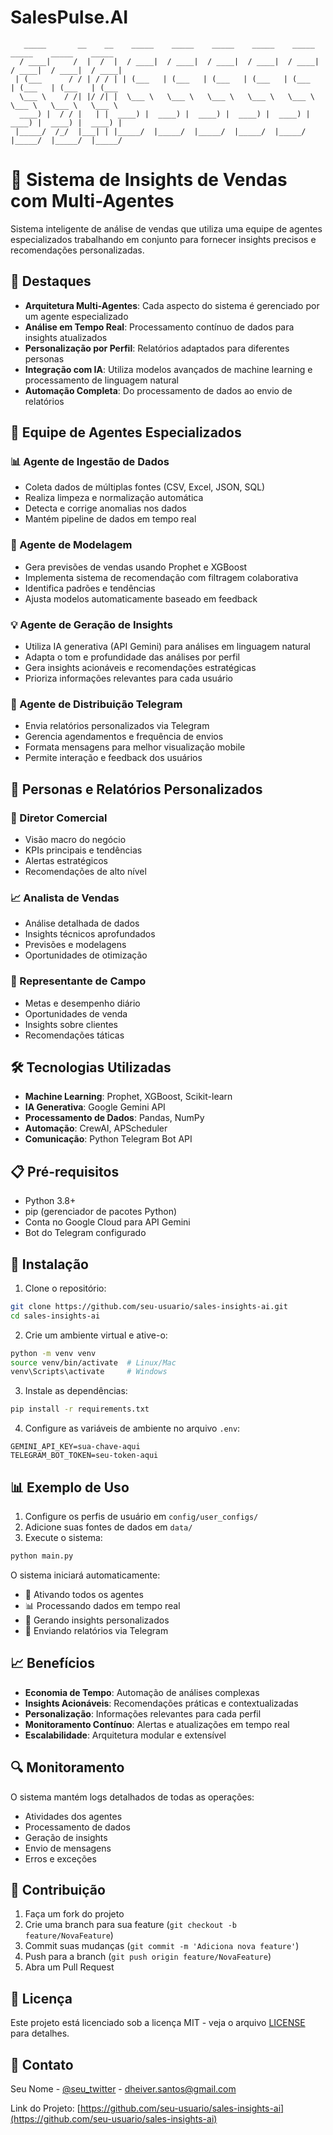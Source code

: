 # SalesPulse.AI
```
   _____       __    __    _____    _____    _____    _____    _____    _____    _____    _____
  / ____|     /  |  /  |  / ____|  / ____|  / ____|  / ____|  / ____|  / ____|  / ____|  / ____|
 | (___      / / | / / | | (___   | (___   | (___   | (___   | (___   | (___   | (___   | (___  
  \___ \    / /| |/ /| |  \___ \   \___ \   \___ \   \___ \   \___ \   \___ \   \___ \   \___ \ 
  ____) |  / / |   | |  ____) |  ____) |  ____) |  ____) |  ____) |  ____) |  ____) |  ____) |
 |_____/  /_/  |___| | |_____/  |_____/  |_____/  |_____/  |_____/  |_____/  |_____/  |_____/ 
```

# 🤖 Sistema de Insights de Vendas com Multi-Agentes

Sistema inteligente de análise de vendas que utiliza uma equipe de agentes especializados trabalhando em conjunto para fornecer insights precisos e recomendações personalizadas.

## 🌟 Destaques

- **Arquitetura Multi-Agentes**: Cada aspecto do sistema é gerenciado por um agente especializado
- **Análise em Tempo Real**: Processamento contínuo de dados para insights atualizados
- **Personalização por Perfil**: Relatórios adaptados para diferentes personas
- **Integração com IA**: Utiliza modelos avançados de machine learning e processamento de linguagem natural
- **Automação Completa**: Do processamento de dados ao envio de relatórios

## 👥 Equipe de Agentes Especializados

### 📊 Agente de Ingestão de Dados
- Coleta dados de múltiplas fontes (CSV, Excel, JSON, SQL)
- Realiza limpeza e normalização automática
- Detecta e corrige anomalias nos dados
- Mantém pipeline de dados em tempo real

### 🧠 Agente de Modelagem
- Gera previsões de vendas usando Prophet e XGBoost
- Implementa sistema de recomendação com filtragem colaborativa
- Identifica padrões e tendências
- Ajusta modelos automaticamente baseado em feedback

### 💡 Agente de Geração de Insights
- Utiliza IA generativa (API Gemini) para análises em linguagem natural
- Adapta o tom e profundidade das análises por perfil
- Gera insights acionáveis e recomendações estratégicas
- Prioriza informações relevantes para cada usuário

### 📱 Agente de Distribuição Telegram
- Envia relatórios personalizados via Telegram
- Gerencia agendamentos e frequência de envios
- Formata mensagens para melhor visualização mobile
- Permite interação e feedback dos usuários

## 🎯 Personas e Relatórios Personalizados

### 👔 Diretor Comercial
- Visão macro do negócio
- KPIs principais e tendências
- Alertas estratégicos
- Recomendações de alto nível

### 📈 Analista de Vendas
- Análise detalhada de dados
- Insights técnicos aprofundados
- Previsões e modelagens
- Oportunidades de otimização

### 🚀 Representante de Campo
- Metas e desempenho diário
- Oportunidades de venda
- Insights sobre clientes
- Recomendações táticas

## 🛠️ Tecnologias Utilizadas

- **Machine Learning**: Prophet, XGBoost, Scikit-learn
- **IA Generativa**: Google Gemini API
- **Processamento de Dados**: Pandas, NumPy
- **Automação**: CrewAI, APScheduler
- **Comunicação**: Python Telegram Bot API

## 📋 Pré-requisitos

- Python 3.8+
- pip (gerenciador de pacotes Python)
- Conta no Google Cloud para API Gemini
- Bot do Telegram configurado

## 🔧 Instalação

1. Clone o repositório:
```bash
git clone https://github.com/seu-usuario/sales-insights-ai.git
cd sales-insights-ai
```

2. Crie um ambiente virtual e ative-o:
```bash
python -m venv venv
source venv/bin/activate  # Linux/Mac
venv\Scripts\activate     # Windows
```

3. Instale as dependências:
```bash
pip install -r requirements.txt
```

4. Configure as variáveis de ambiente no arquivo `.env`:
```
GEMINI_API_KEY=sua-chave-aqui
TELEGRAM_BOT_TOKEN=seu-token-aqui
```

## 📊 Exemplo de Uso

1. Configure os perfis de usuário em `config/user_configs/`
2. Adicione suas fontes de dados em `data/`
3. Execute o sistema:
```bash
python main.py
```

O sistema iniciará automaticamente:
- 🤖 Ativando todos os agentes
- 📊 Processando dados em tempo real
- 🧠 Gerando insights personalizados
- 📱 Enviando relatórios via Telegram

## 📈 Benefícios

- **Economia de Tempo**: Automação de análises complexas
- **Insights Acionáveis**: Recomendações práticas e contextualizadas
- **Personalização**: Informações relevantes para cada perfil
- **Monitoramento Contínuo**: Alertas e atualizações em tempo real
- **Escalabilidade**: Arquitetura modular e extensível

## 🔍 Monitoramento

O sistema mantém logs detalhados de todas as operações:
- Atividades dos agentes
- Processamento de dados
- Geração de insights
- Envio de mensagens
- Erros e exceções

## 🤝 Contribuição

1. Faça um fork do projeto
2. Crie uma branch para sua feature (`git checkout -b feature/NovaFeature`)
3. Commit suas mudanças (`git commit -m 'Adiciona nova feature'`)
4. Push para a branch (`git push origin feature/NovaFeature`)
5. Abra um Pull Request

## 📄 Licença

Este projeto está licenciado sob a licença MIT - veja o arquivo [LICENSE](LICENSE) para detalhes.

## 📧 Contato

Seu Nome - [@seu_twitter](https://twitter.com/Dheiver) - dheiver.santos@gmail.com

Link do Projeto: [https://github.com/seu-usuario/sales-insights-ai](https://github.com/seu-usuario/sales-insights-ai) 
